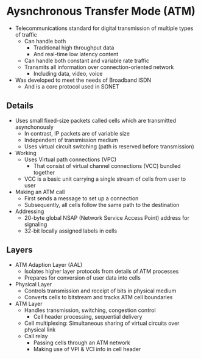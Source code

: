 # Aysnchronous Transfer Mode (ATM)
- Telecommunications standard for digital transmission of multiple types of traffic
  - Can handle both
    - Traditional high throughput data
    - And real-time low latency content
  - Can handle both constant and variable rate traffic
  - Transmits all information over connection-oriented network
    - Including data, video, voice
- Was developed to meet the needs of Broadband ISDN
  - And is a core protocol used in SONET

## Details
- Uses small fixed-size packets called cells which are transmitted asynchonously
  - In contrast, IP packets are of variable size
  - Independent of transmission medium
  - Uses virtual circuit switching (path is reserved before transmission)
- Working
  - Uses Virtual path connections (VPC)
    - That consist of virtual channel connections (VCC) bundled together
  - VCC is a basic unit carrying a single stream of cells from user to user
- Making an ATM call
  - First sends a message to set up a connection
  - Subsequently, all cells follow the same path to the destination
- Addressing
  - 20-byte global NSAP (Network Service Access Point) address for signaling
  - 32-bit locally assigned labels in cells

## Layers
- ATM Adaption Layer (AAL)
  - Isolates higher layer protocols from details of ATM processes
  - Prepares for conversion of user data into cells
- Physical Layer
  - Controls transmission and receipt of bits in physical medium
  - Converts cells to bitstream and tracks ATM cell boundaries
- ATM Layer
  - Handles transmission, switching, congestion control
    - Cell header processing, sequential delivery
  - Cell multiplexing: Simultaneous sharing of virtual circuits over physical link
  - Call relay
    - Passing cells through an ATM network
    - Making use of VPI & VCI info in cell header

